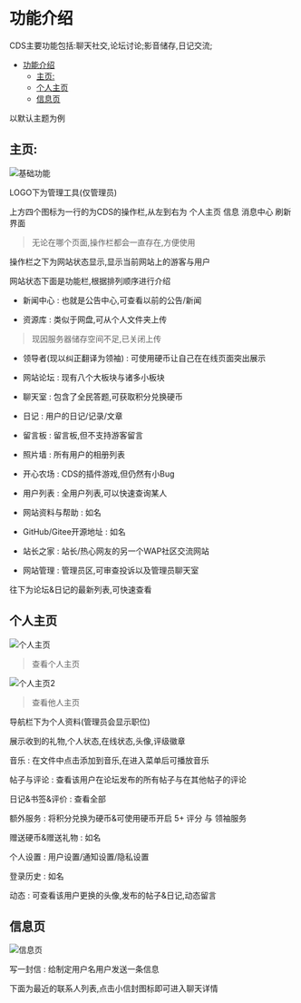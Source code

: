 # 功能介绍

CDS主要功能包括:聊天社交,论坛讨论;影音储存,日记交流;

- [功能介绍](#功能介绍)
  - [主页:](#主页)
  - [个人主页](#个人主页)
  - [信息页](#信息页)



以默认主题为例


## 主页:

![基础功能](/image/%E5%9F%BA%E7%A1%80%E5%8A%9F%E8%83%BD.png)

LOGO下为管理工具(仅管理员)

上方四个图标为一行的为CDS的操作栏,从左到右为 个人主页 信息 消息中心 刷新界面
>无论在哪个页面,操作栏都会一直存在,方便使用

操作栏之下为网站状态显示,显示当前网站上的游客与用户

网站状态下面是功能栏,根据排列顺序进行介绍

 - 新闻中心 : 也就是公告中心,可查看以前的公告/新闻

 - 资源库 : 类似于网盘,可从个人文件夹上传
 >现因服务器储存空间不足,已关闭上传

 - 领导者(现以纠正翻译为领袖) : 可使用硬币让自己在在线页面突出展示

 - 网站论坛 : 现有八个大板块与诸多小板块

 - 聊天室 : 包含了全民答题,可获取积分兑换硬币

 - 日记 : 用户的日记/记录/文章

 - 留言板 : 留言板,但不支持游客留言

 - 照片墙 : 所有用户的相册列表

 - 开心农场 : CDS的插件游戏,但仍然有小Bug

 - 用户列表 : 全用户列表,可以快速查询某人

 - 网站资料与帮助 : 如名

 - GitHub/Gitee开源地址 : 如名

 - 站长之家 : 站长/热心网友的另一个WAP社区交流网站

 - 网站管理 : 管理员区,可审查投诉以及管理员聊天室

 往下为论坛&日记的最新列表,可快速查看

## 个人主页

![个人主页](/image/个人主页.png)
>查看个人主页

![个人主页2](/image/个人主页2.png)
>查看他人主页

导航栏下为个人资料(管理员会显示职位)

展示收到的礼物,个人状态,在线状态,头像,评级徽章

音乐 : 在文件中点击添加到音乐,在进入菜单后可播放音乐

帖子与评论 : 查看该用户在论坛发布的所有帖子与在其他帖子的评论

日记&书签&评价 : 查看全部

额外服务 : 将积分兑换为硬币&可使用硬币开启 5+ 评分 与 领袖服务

赠送硬币&赠送礼物 : 如名

个人设置 : 用户设置/通知设置/隐私设置

登录历史 : 如名

动态 : 可查看该用户更换的头像,发布的帖子&日记,动态留言

## 信息页

![信息页](../../image/信息页.png)

写一封信 : 给制定用户名用户发送一条信息

下面为最近的联系人列表,点击小信封图标即可进入聊天详情
